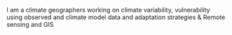I am a climate geographers working on climate variability, vulnerability using observed and climate model data and adaptation strategies & Remote sensing and GIS
